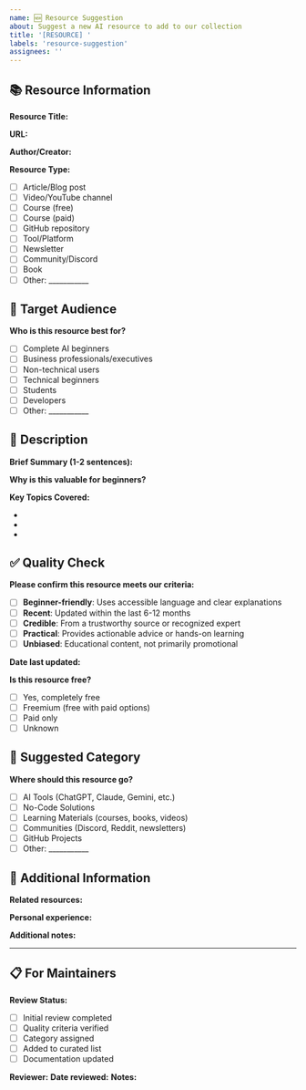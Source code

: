 ```yaml
---
name: 🆕 Resource Suggestion
about: Suggest a new AI resource to add to our collection
title: '[RESOURCE] '
labels: 'resource-suggestion'
assignees: ''
---
```


## 📚 Resource Information

**Resource Title:**
<!-- The full title of the resource -->

**URL:**
<!-- Direct link to the resource -->

**Author/Creator:**
<!-- Who created this resource? (person, organization, company) -->

**Resource Type:**
<!-- Check all that apply -->
- [ ] Article/Blog post
- [ ] Video/YouTube channel
- [ ] Course (free)
- [ ] Course (paid)
- [ ] GitHub repository
- [ ] Tool/Platform
- [ ] Newsletter
- [ ] Community/Discord
- [ ] Book
- [ ] Other: ___________

## 🎯 Target Audience

**Who is this resource best for?**
<!-- Check all that apply -->
- [ ] Complete AI beginners
- [ ] Business professionals/executives
- [ ] Non-technical users
- [ ] Technical beginners
- [ ] Students
- [ ] Developers
- [ ] Other: ___________

## 📝 Description

**Brief Summary (1-2 sentences):**
<!-- What does this resource cover? -->

**Why is this valuable for beginners?**
<!-- What makes this resource particularly helpful for people new to AI? -->

**Key Topics Covered:**
<!-- List the main topics or skills this resource teaches -->
- 
- 
- 

## ✅ Quality Check

**Please confirm this resource meets our criteria:**
- [ ] **Beginner-friendly**: Uses accessible language and clear explanations
- [ ] **Recent**: Updated within the last 6-12 months
- [ ] **Credible**: From a trustworthy source or recognized expert
- [ ] **Practical**: Provides actionable advice or hands-on learning
- [ ] **Unbiased**: Educational content, not primarily promotional

**Date last updated:**
<!-- When was this resource last updated? -->

**Is this resource free?**
- [ ] Yes, completely free
- [ ] Freemium (free with paid options)
- [ ] Paid only
- [ ] Unknown

## 📂 Suggested Category

**Where should this resource go?**
<!-- Check the most appropriate category -->
- [ ] AI Tools (ChatGPT, Claude, Gemini, etc.)
- [ ] No-Code Solutions
- [ ] Learning Materials (courses, books, videos)
- [ ] Communities (Discord, Reddit, newsletters)
- [ ] GitHub Projects
- [ ] Other: ___________

## 🔗 Additional Information

**Related resources:**
<!-- Are there other similar resources we should know about? -->

**Personal experience:**
<!-- Have you used this resource? What was your experience? -->

**Additional notes:**
<!-- Anything else we should know about this resource? -->

---

## 📋 For Maintainers

<!-- This section will be filled out by maintainers during review -->

**Review Status:**
- [ ] Initial review completed
- [ ] Quality criteria verified
- [ ] Category assigned
- [ ] Added to curated list
- [ ] Documentation updated

**Reviewer:** 
**Date reviewed:** 
**Notes:**

